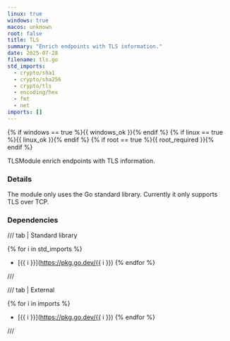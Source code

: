 ```yaml
---
linux: true
windows: true
macos: unknown
root: false
title: TLS
summary: "Enrich endpoints with TLS information."
date: 2025-07-28
filename: tls.go
std_imports:
  - crypto/sha1
  - crypto/sha256
  - crypto/tls
  - encoding/hex
  - fmt
  - net
imports: []
---
```


{% if windows == true %}{{ windows_ok }}{% endif %}
{% if linux == true %}{{ linux_ok }}{% endif %}
{% if root == true %}{{ root_required }}{% endif %}

TLSModule enrich endpoints with TLS information.

### Details


The module only uses the Go standard library. Currently it only supports TLS over TCP.

### Dependencies

/// tab | Standard library

{% for i in std_imports %}
- [{{ i }}](https://pkg.go.dev/{{ i }})
{% endfor %}

///

/// tab | External

{% for i in imports %}
- [{{ i }}](https://pkg.go.dev/{{ i }})
{% endfor %}

///
